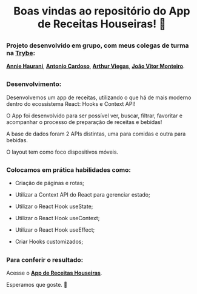 <div>
  <h1 align="center">Boas vindas ao repositório do App de Receitas Houseiras! 📱</h1>
</div>

##

<div>
  <h3>

  Projeto desenvolvido em grupo, com meus colegas de turma na [Trybe](https://www.betrybe.com/):
  </h3>
  <p>

  **[Annie Haurani](https://github.com/anniehau)**, **[Antonio Cardoso](https://github.com/AntonioJSCardoso)**, **[Arthur Viegas](https://github.com/ArthurViegas)**, **[João Vitor Monteiro](https://github.com/johnvmt1905)**.
  </p>

</div>

##

<div>
  <h3>Desenvolvimento:</h3>

  Desenvolvemos um app de receitas, utilizando o que há de mais moderno dentro do ecossistema React: Hooks e Context API!

  O App foi desenvolvido para ser possível ver, buscar, filtrar, favoritar e acompanhar o processo de preparação de receitas e bebidas!

  A base de dados foram 2 APIs distintas, uma para comidas e outra para bebidas.

  O layout tem como foco dispositivos móveis.

</div>

##

<div>

  <h3>Colocamos em prática habilidades como:</h3>

- Criação de páginas e rotas;

- Utilizar a Context API do React para gerenciar estado;

- Utilizar o React Hook useState;

- Utilizar o React Hook useContext;

- Utilizar o React Hook useEffect;

- Criar Hooks customizados;

</div>

##

<div>
  <h3>Para conferir o resultado:</h3>

  Acesse o **[App de Receitas Houseiras](https://app-de-receitas-sage.vercel.app/)**.

  Esperamos que goste. 🤗

</div>
